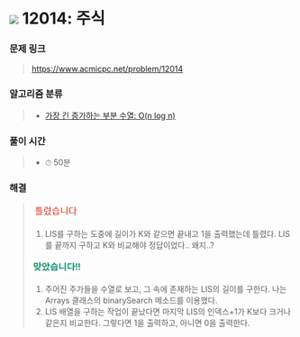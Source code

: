 # <img src="https://static.solved.ac/tier_small/13.svg" width=30> 12014: 주식 

### 문제 링크
> https://www.acmicpc.net/problem/12014

### 알고리즘 분류
>- [가장 긴 증가하는 부분 수열: O(n log n)](https://www.acmicpc.net/problem/tag/43)

### 풀이 시간
>- ⏱ 50분

### 해결
> ![bad](../../../Img/bad.png)  
>1. LIS를 구하는 도중에 길이가 K와 같으면 끝내고 1을 출력했는데 틀렸다. LIS를 끝까지 구하고 K와 비교해야 정답이었다.. 왜지..?
>  
> ![good](../../../Img/good.png)
>1. 주어진 주가들을 수열로 보고, 그 속에 존재하는 LIS의 길이를 구한다. 나는 Arrays 클래스의 binarySearch 메소드를 이용했다. 
>2. LIS 배열을 구하는 작업이 끝났다면 마지막 LIS의 인덱스+1가 K보다 크거나 같은지 비교한다. 그렇다면 1을 출력하고, 아니면 0을 출력한다.
